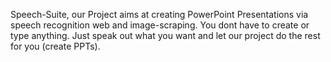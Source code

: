 Speech-Suite, our Project aims at creating PowerPoint Presentations via speech recognition web and image-scraping. You dont have to create or type anything. Just speak out what you want and let our project do the rest for you (create PPTs).
